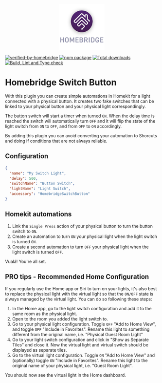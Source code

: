 
<p align="center">
<img src="https://github.com/homebridge/branding/raw/master/logos/homebridge-wordmark-logo-vertical.png" width="150">
</p>

[![verified-by-homebridge](https://badgen.net/badge/homebridge/verified/purple)](https://github.com/homebridge/homebridge/wiki/Verified-Plugins)
[![npm package](https://badgen.net/npm/v/homebridge-switch-button)](https://www.npmjs.com/package/homebridge-switch-button)
[![Total downloads](https://badgen.net/npm/dt/homebridge-switch-button)](https://www.npmjs.com/package/homebridge-switch-button)
[![Build, Lint and Type check](https://github.com/sant3001/homebridge-switch-button/actions/workflows/build.yml/badge.svg)](https://github.com/sant3001/homebridge-switch-button/actions/workflows/build.yml)

# Homebridge Switch Button

With this plugin you can create simple automations in Homekit for a light connected with a physical button. It creates two fake switches that can be linked to your physical button and your physical light correspondingly. 

The button switch will start a timer when turned `ON`. When the delay time is reached the switch will automatically turn `OFF` and it will flip the state of the light switch from `ON` to `OFF`, and from `OFF` to `ON` accordingly.

By adding this plugin you can avoid converting your automation to Shorcuts and doing if conditions that are not always reliable.

## Configuration

```json
{
  "name": "My Switch Light",
  "delay": 500,
  "switchName": "Button Switch",
  "lightName": "Light Switch",
  "accessory": "HomebridgeSwitchButton"
}
```

## Homekit automations

1. Link the `Single Press` action of your physical button to turn the button switch to `ON`.
2. Create an automation to turn `ON` your physical light when the light switch is turned `ON`.
3. Create a second automation to turn `OFF` your physical light when the light switch is turned `OFF`.

Vualá! You're all set.

## PRO tips - Recommended Home Configuration

If you regularly use the Home app or Siri to turn on your lights, it's also best to replace the physical light with the virtual light so that the `ON/OFF` state is always managed by the virtual light. You can do so following these steps: 

1. In the Home app, go to the light switch configuration and add it to the same room as the physical light. 
2. Open to the room you added the light switch to.
3. Go to your physical light configuration. Toggle `OFF` "Add to Home View", and toggle `OFF` "Include in Favorites". Rename this light to something different from the original name, i.e. "Physical Guest Room Light"
4. Go to your light switch configuration and click in "Show as Separate Tiles" and close it. Now the virtual light and virtual switch should be displayed as separate tiles.  
5. Go to the virtual light configuration. Toggle `ON` "Add to Home View" and (optionally) toggle `ON` "Include in Favorites". Rename this light to the original name of your physical light, i.e. "Guest Room Light".

You should now see the virtual light in the Home dashboard.
